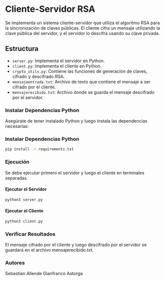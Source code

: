 # Cliente-Servidor RSA

Se implementa un sistema cliente-servidor que utiliza el algoritmo RSA para la sincronización de claves públicas. El cliente cifra un mensaje utilizando la clave pública del servidor, y el servidor lo descifra usando su clave privada.

## Estructura

- `server.py`: Implementa el servidor en Python.
- `client.py`: Implementa el cliente en Python.
- `crypto_utils.py`: Contiene las funciones de generación de claves, cifrado y descifrado RSA.
- `mensajeentrada.txt`: Archivo de texto que contiene el mensaje a ser cifrado por el cliente.
- `mensajerecibido.txt`: Archivo donde se guarda el mensaje descifrado por el servidor.

### Instalar Dependencias Python

Asegúrate de tener instalado Python y luego instala las dependencias necesarias:

### Instalar Dependencias Python
```bash
pip install -r requirements.txt
```
### Ejecución
Se debe ejecutar primero el servidor y luego el cliente en terminales separadas.

#### Ejecutar el Servidor
```bash
python3 server.py
```
#### Ejecutar el Cliente
```bash
python3 client.py
```
### Verificar Resultados

El mensaje cifrado por el cliente y luego descifrado por el servidor se guardará en el archivo mensajerecibido.txt.

### Autores
Sebastian Allende
Gianfranco Astorga